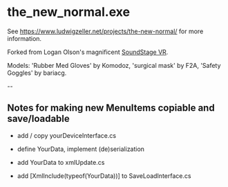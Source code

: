 # the_new_normal.exe

See https://www.ludwigzeller.net/projects/the-new-normal/ for more information.

Forked from Logan Olson's magnificent [SoundStage VR](https://github.com/googlearchive/soundstagevr).

Models: 'Rubber Med Gloves' by Komodoz, 'surgical mask' by F2A, 'Safety Goggles' by bariacg.

--

## Notes for making new MenuItems copiable and save/loadable

- add / copy yourDeviceInterface.cs 
- define YourData, implement (de)serialization 

- add YourData to xmlUpdate.cs
- add [XmlInclude(typeof(YourData))] to SaveLoadInterface.cs
